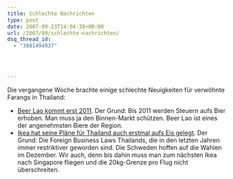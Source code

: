 ```yaml
---
title: Schlechte Nachrichten
type: post
date: 2007-09-23T14:04:38+00:00
url: /2007/09/schlechte-nachrichten/
dsq_thread_id:
  - "3081494937"




---
```

Die vergangene Woche brachte einige schlechte Neuigkeiten für verwöhnte Farangs in Thailand:

  * [Beer Lao kommt erst 2011][1]. Der Grund: Bis 2011 werden Steuern aufs Bier erhoben. Man muss ja den Binnen-Markt schützen. Beer Lao ist eines der angenehmsten Biere der Region.
  * [Ikea hat seine Pläne für Thailand auch erstmal aufs Eis gelegt][2]. Der Grund: Die Foreign Business Laws Thailands, die in den letzten Jahren immer restriktiver geworden sind. Die Schweden hoffen auf die Wahlen im Dezember. Wir auch, denn bis dahin muss man zum nächsten Ikea nach Singapore fliegen und die 20kg-Grenze pro Flug nicht überschreiten.

 [1]: http://www.bangkokpost.com/breaking_news/previousdetail.php?id=121864
 [2]: http://www.telegraph.co.uk/money/main.jhtml?xml=/money/2007/09/22/cclife122.xml
